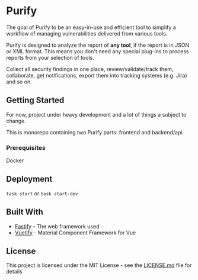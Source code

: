 # Purify

The goal of Purify to be an easy-in-use and efficient tool to simplify a workflow of managing vulnerabilities delivered from various tools. 

Purify is designed to analyze the report of **any tool**, if the report is in JSON or XML format. This means you don't need any special plug-ins to process reports from your selection of tools.

Collect all security findings in one place, review/validate/track them, collaborate, get notifications, export them into tracking systems (e.g. Jira) and so on.

## Getting Started

For now, project under heavy development and a lot of things a subject to change. 

This is monorepo containing two Purify parts: frontend and backend/api.  

### Prerequisites

Docker

## Deployment

`task start` or `task start-dev`

## Built With

* [Fastify](https://github.com/fastify/fastify) - The web framework used
* [Vuetify](https://github.com/vuetifyjs/vuetify) - Material Component Framework for Vue

## License

This project is licensed under the MIT License - see the [LICENSE.md](LICENSE.md) file for details
